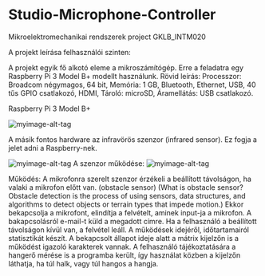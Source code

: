 # Studio-Microphone-Controller
Mikroelektromechanikai rendszerek project
GKLB_INTM020

A projekt leírása felhasználói szinten:

A projekt egyik fő alkotó eleme a mikroszámítógép. Erre a feladatra egy Raspberry Pi 3 Model B+ modellt használunk. 
Rövid leírás: Processzor: Broadcom négymagos, 64 bit, Memória: 1 GB, Bluetooth, Ethernet, USB, 40 tűs GPIO csatlakozó, HDMI, Tároló: microSD, Áramellátás: USB csatlakozó.

Raspberry Pi 3 Model B+

![myimage-alt-tag](http://www.infolex.hu/kep/65936/nagy/raspberry-pi-3-model-b.jpg)

A másik fontos hardware az infravörös szenzor (infrared sensor). Ez fogja a jelet adni a Raspberry-nek.

![myimage-alt-tag](https://ae01.alicdn.com/kf/HTB1W4uFXITxK1Rjy0Fgq6yovpXa5.jpg)
A szenzor működése:
![myimage-alt-tag](https://circuitdigest.com/sites/default/files/inlineimages/IR__.jpg)

Működés:
A mikrofonra szerelt szenzor érzékeli a beállított távolságon, ha valaki a mikrofon  előtt van. (obstacle sensor)
(What is obstacle sensor? Obstacle detection is the process of using sensors, data structures, and algorithms to detect objects or terrain types that impede motion.)
Ekkor bekapcsolja a mikrofont, elindítja a felvételt, aminek input-ja a mikrofon. A bakapcsolásról e-mail-t küld a megadott címre. Ha a felhasználó a beállított távolságon kívül van, a felvétel leáll. A működések idejéről, időtartamairól statisztikát készít. A bekapcsolt állapot ideje alatt a mátrix kijelzőn is a működést igazoló karakterek vannak. A felhasználó tájékoztatására a hangerő mérése is a programba került, így használat közben a kijelzőn láthatja, ha túl halk, vagy túl hangos a hangja.
